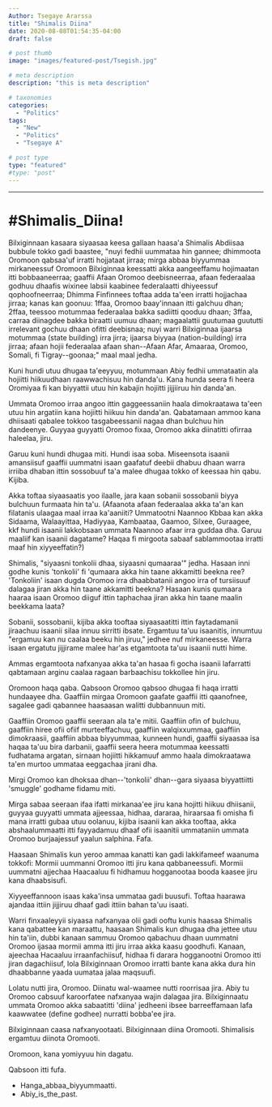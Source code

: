 ```yaml
---
Author: Tsegaye Ararssa
title: "Shimalis Diina"
date: 2020-08-08T01:54:35-04:00
draft: false

# post thumb
image: "images/featured-post/Tsegish.jpg"

# meta description
description: "this is meta description"

# taxonomies
categories: 
  - "Politics"
tags:
  - "New"
  - "Politics"
  - "Tsegaye A"

# post type
type: "featured"
#type: "post"
---
```



<hr>


#Shimalis_Diina!
==============
Bilxiginnaan kasaara siyaasaa keesa gallaan haasa'a Shimalis Abdiisaa bubbule tokko gadi baastee, "nuyi fedhii uummataa hin gannee; dhimmoota Oromoon qabsaa'uf irratti hojjataat jirraa; mirga abbaa biyyummaa mirkaneessuf Oromoon Bilxiginnaa keessatti akka aangeeffamu hojimaatan itti bobbaaneerraa; gaaffii Afaan Oromoo deebisneerraa, afaan federaalaa godhuu dhaafis wixinee labsii kaabinee federalaatti dhiyeessuf qophoofneerraa; Dhimma Finfinnees toftaa adda ta'een irratti hojjachaa jirraa; kanas kan goonuu: 1ffaa, Oromoo baay'innaan itti galchuu dhan; 2ffaa, teessoo motummaa federaalaa bakka sadiitti qooduu dhaan; 3ffaa, carraa diinagdee bakka biraatti uumuu dhaan; magaalattii guutumaa guututti irrelevant gochuu dhaan ofitti deebisnaa; nuyi warri Bilxiginnaa ijaarsa motummaa (state building) irra jirra; ijaarsa biyyaa (nation-building) irra jirraa; afaan hojii federaalaa afaan shan--Afaan Afar, Amaaraa, Oromoo, Somali, fi Tigray--goonaa;" maal maal jedha.

Kuni hundi utuu dhugaa ta'eeyyuu, motummaan Abiy fedhii ummataatin ala hojiitti hiikuudhaan raawwachisuu hin danda'u. Kana hunda seera fi heera Oromiyaa fi kan biyyattii utuu hin kabajin hojiitti jijjiiruu hin danda'an. 

Ummata Oromoo irraa angoo ittin gaggeessaniin haala dimokraatawa ta'een utuu hin argatiin kana hojiitti hiikuu hin danda'an. Qabatamaan ammoo kana dhiisaati qabalee tokkoo tasgabeessanii nagaa dhan bulchuu hin dandeenye. Guyyaa guyyatti Oromoo fixaa, Oromoo akka diinatitti ofirraa haleelaa, jiru. 

Garuu kuni hundi dhugaa miti. Hundi isaa soba. Miseensota isaanii amansiisuf gaaffii uummatni isaan gaafatuf deebii dhabuu dhaan warra irriiba dhaban ittin sossobuuf ta'a malee dhugaa tokko of keessaa hin qabu. Kijiba.

Akka toftaa siyaasaatis yoo ilaalle, jara kaan sobanii sossobanii biyya bulchuun furmaata hin ta'u. (Afaanota afaan federaalaa akka ta'an kan filatanis ulaagaa maal irraa ka'aaniiti? Ummatootni Naannoo Kbbaa kan akka Sidaama, Walaayittaa, Hadiyyaa, Kambaataa, Gaamoo, Silxee, Guraagee, kkf hundi isaanii lakkobsaan ummata Naannoo afaar irra guddaa dha. Garuu maaliif kan isaanii dagatame? Haqaa fi mirgoota sabaaf sablammootaa irratti maaf hin xiyyeeffatin?)

Shimalis, "siyaasni tonkolii dhaa, siyaasni qumaaraa'" jedha. Hasaan inni godhe kunis 'tonkolii' fi 'qumaara akka hin taane akkamitti beekna ree? 'Tonkoliin' isaan dugda Oromoo irra dhaabbatanii angoo irra of tursiisuuf dalagaa jiran akka hin taane akkamitti beekna? Hasaan kunis qumaara haaraa isaan Oromoo diiguf ittin taphachaa jiran akka hin taane maalin beekkama laata?

Sobanii, sossobanii, kijiba akka tooftaa siyaasaatitti ittin faytadamanii jiraachuu isaanii silaa innuu sirritti ibsate. Ergamtuu ta'uu isaanitis, innumtuu "ergamuu kan nu caalaa beeku hin jiruu," jedhee nuf mirkaneesse. Warra isaan ergatutu jijjirame malee har'as etgamtoota ta'uu isaanii nutti hime. 

Ammas ergamtoota nafxanyaa akka ta'an hasaa fi gocha isaanii lafarratti qabtamaan arginu caalaa ragaan barbaachisu tokkollee hin jiru. 

Oromoon haqa qaba. Qabsoon Oromoo qabsoo dhugaa fi haqa irratti hundaayee dha. Gaaffiin mirgaa Oromoon gaafate gaaffii itti qaanofnee, sagalee gadi qabannee haasaasan walitti dubbannuun miti.

Gaaffiin Oromoo gaaffii seeraan ala ta'e mitii. Gaaffiin ofin of bulchuu, gaaffiin hiree ofii ofiif murteeffachuu, gaaffiin walqixxummaa, gaaffiin dimokraasii, gaaffiin abbaa biyyummaa, kunneen hundi, gaaffii siyaasaa isa haqaa ta'uu bira darbanii, gaaffii seera heera motummaa keessatti fudhatama argatan, sirnaan hojiitti hikkamuuf ammo haala dimokraatawa ta'en murtoo ummataa eeggachaa jirani dha.

Mirgi Oromoo kan dhoksaa dhan--'tonkolii' dhan--gara siyaasa biyyattiitti 'smuggle' godhame fidamu miti.

Mirga sabaa seeraan ifaa ifatti mirkanaa'ee jiru kana hojitti hiikuu dhiisanii, guyyaa guyyatti ummata ajjeessaa, hidhaa, dararaa, hiraarsaa fi omisha fi mana irratti gubaa utuu oolanuu, kijiba isaanii kan akka tooftaa, akka abshaalummaatti itti fayyadamuu dhaaf ofii isaanitii ummataniin ummata Oromoo burjaajessuf yaalun salphina. Fafa. 

Haasaan Shimalis kun yeroo ammaa kanatti kan gadi lakkifameef waanuma tokkofi: Mormii uummanni Oromoo itti jiru kana qabbaneessufi. Mormii uummatni ajjechaa Haacaaluu fi hidhamuu hogganootaa booda kaasee jiru kana dhaabsisufi.

Xiyyeeffannoon isaas kaka'insa ummataa gadi buusufi. Toftaa haarawa ajandaa ittiin jijjiruu dhaaf gadi ittiin bahan ta'uu isaati. 

Warri finxaaleyyii siyaasa nafxanyaa olii gadi ooftu kunis haasaa Shimalis kana qabattee kan maraattu, haasaan Shimalis kun dhugaa dha jettee utuu hin ta'iin, dubbi kanaan sammuu Oromoo qabachuu dhaan uummatni Oromoo ijasaa mormii amma itti jiru irraa akka kaasu goodhufi. Kanaan, ajeechaa Hacaaluu irraanfachiisuf, hidhaa fi darara hogganootni Oromoo itti jiran dagachiisuf, lola Bilxiginnaan Oromoo irratti bante kana akka dura hin dhaabbanne yaada uumataa jalaa maqsuufi. 

Lolatu nutti jira, Oromoo. Diinatu wal-waamee nutti roorrisaa jira. Abiy tu Oromoo cabsuuf karoorfatee nafxanyaa wajin dalagaa jira. Bilxiginnaatu ummata Oromoo akka sabaatitti 'diina' jedheeni ibsee barreeffamaan lafa kaawwatee (define godhee) nurratti bobba'ee jira.

Bilxiginnaan caasa nafxanyootaati. Bilxiginnaan diina Oromooti. Shimalisis ergamtuu diinota Oromooti. 

Oromoon, kana yomiyyuu hin dagatu. 

Qabsoon itti fufa.

* Hanga_abbaa_biyyummaatti.
* Abiy_is_the_past.